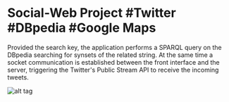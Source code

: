 # Social-Web Project #Twitter #DBpedia #Google Maps

Provided the search key, the application performs a SPARQL query on the DBpedia searching for synsets of the related string.
At the same time a socket communication is established between the front interface and the server, triggering the Twitter's Public Stream API to receive the incoming tweets.


![alt tag](http://i.imgur.com/v1RCkQy.jpg)

